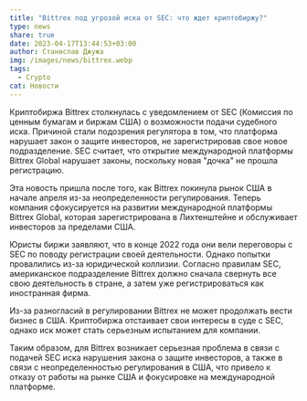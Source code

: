 ```yaml
---
title: "Bittrex под угрозой иска от SEC: что ждет криптобиржу?"
type: news
share: true
date: 2023-04-17T13:44:53+03:00
author: Станислав Джужа
img: /images/news/bittrex.webp
tags:
  - Crypto
cat: Новости
---
```

Криптобиржа Bittrex столкнулась с уведомлением от SEC (Комиссия по ценным бумагам и биржам США) о возможности подачи судебного иска. Причиной стали подозрения регулятора в том, что платформа нарушает закон о защите инвесторов, не зарегистрировав свое новое подразделение. SEC считает, что открытие международной платформы Bittrex Global нарушает законы, поскольку новая "дочка" не прошла регистрацию.

Эта новость пришла после того, как Bittrex покинула рынок США в начале апреля из-за неопределенности регулирования. Теперь компания сфокусируется на развитии международной платформы Bittrex Global, которая зарегистрирована в Лихтенштейне и обслуживает инвесторов за пределами США.

Юристы биржи заявляют, что в конце 2022 года они вели переговоры с SEC по поводу регистрации своей деятельности. Однако попытки провалились из-за юридической коллизии. Согласно правилам SEC, американское подразделение Bittrex должно сначала свернуть все свою деятельность в стране, а затем уже регистрироваться как иностранная фирма.

Из-за разногласий в регулировании Bittrex не может продолжать вести бизнес в США. Криптобиржа отстаивает свои интересы в суде с SEC, однако иск может стать серьезным испытанием для компании.

Таким образом, для Bittrex возникает серьезная проблема в связи с подачей SEC иска нарушения закона о защите инвесторов, а также в связи с неопределенностью регулирования в США, что привело к отказу от работы на рынке США и фокусировке на международной платформе.